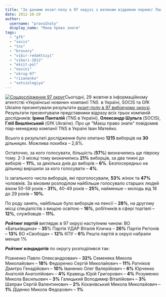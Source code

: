```yaml
---
title: "За даними екзит-полу в 97 окрузі з великим відривом переміг Павло Різаненко"
date: 2012-10-29
author: 
  username: "pravoZnaty"
  display_name: "Маєш право знати"
tags: 
  - "gfk"
  - "socis"
  - "tns"
  - "brovary"
  - "vibir-redaktsiyi"
  - "vibori-2012"
  - "ekzit-pol"
  - "novini"
  - "okrug-97"
  - "rizanenko"
  - "sotsiologiya"
---
```


[![](https://mpz.brovary.org/wp-content/uploads/2012/10/Sotsdoslidzhennya-97-okrug.jpg "Соцдослідження 97 округ")](https://mpz.brovary.org/wp-content/uploads/2012/10/Sotsdoslidzhennya-97-okrug.jpg)Сьогодні, 29 жовтня в інформаційному агентстві «Українські новини» компанії TNS  в Україні, SOCIS та GfK Ukraine презентували результати [екзит-полу в 97 виборчому окрузі](https://mpz.brovary.org/ekzit-pol-u-den-viboriv-u-97-okruzi-provedut-providni-sotsiologichni-kompaniyi-tns-gfk-ta-socis/). Результати презентували представники відразу всіх трьох компаній дослідників: **Ірина Панталій** (TNS в Україні), **Олександр Шульга** (SOCIS), **Гліб Вишлінський** (GfK Ukraine). Про це "Маєш право знати" повідомив піар-менеджер компанії TNS в Україні Іван Матейко.

Всього в результаті дослідження було опитано **1215** виборців на **30** дільницях. Можлива похибка – 2,8%.

Остаточно, за кого голосувати, більшість (**57%**) визначились ще півроку тому. 2-3 місяці тому визначились **21%** виборців, за два тижні до виборів – **11%**, за декілька днів до виборів – **6%**. Безпосередньо на дільниці вирішили за кого голосувати – **4%**.

Із загального числа виборців, які проголосували, **53%** жінок та **47%** чоловіків. За віковим розподілом найбільше голосувало старших людей віком 50-59 років – **31%**, 40-49 років – **25%**, найменше – молодь від 18 до 29 років – **10%**.

По роду занять, найбільше було виборців на пенсії – **28%**, на другому місці спеціалістів з вищою освітою – **16%**, робітників в сфері торгівлі – **12%**, службовців – **11%**.

_**Рейтинг партій**_ виглядає в 97 окрузі наступним чином: ВО «Батьківщина» – **35**% Партія УДАР Віталія Кличка – **26%** Партія Регіонів – **13%** ВО «Свобода» – **12%** КПУ – **6%** Решта партій в окрузі набрали менше 1%

_**Рейтинг кандидатів**_ по округу розподілився так:

Різаненко Павло Олександроваич – **32%** Семеняка Микола Миколайович – **18%** Федоренко Сергій Миколайович – **11%** Ратніков Дмитро Генадійович – **10%** Іваненко Олег Валерійович – **6%** Юрченко Анатолій Анатолійович – **4%** Кравець Юрій Григорович – **4%** Розуменко Микола Васильович – **3%** Галицький Володимир Віталійович – **3%** Шапран Сергій Валентинович – **2%** Коханівський Микола Миколайович – **1%** Діденко Микола Федорович – **1%**

